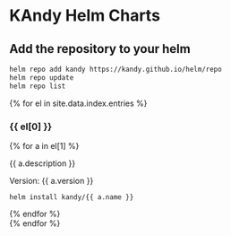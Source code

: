 # KAndy Helm Charts

## Add the repository to your helm

```bash
helm repo add kandy https://kandy.github.io/helm/repo
helm repo update
helm repo list
```

{% for el in site.data.index.entries %}
    <h3>{{ el[0] }}</h3>
    {% for a in el[1] %}
        <div>
            <p>{{ a.description }}</p>
            <div>Version: {{ a.version }} </div>
            <pre><code>helm install kandy/{{ a.name }}</code></pre>
        </div>
    {% endfor %}    
{% endfor %}
